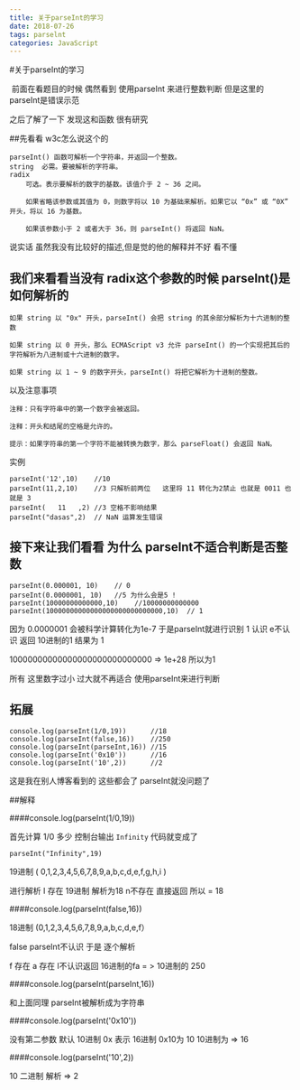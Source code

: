 ```yaml
---
title: 关于parseInt的学习
date: 2018-07-26
tags: parselnt
categories: JavaScript
---
```


#关于parseInt的学习

​     前面在看题目的时候 偶然看到 使用parseInt 来进行整数判断 但是这里的parseInt是错误示范

之后了解了一下 发现这和函数 很有研究



##先看看 w3c怎么说这个的

````
parseInt() 函数可解析一个字符串，并返回一个整数。
string	必需。要被解析的字符串。
radix	
    可选。表示要解析的数字的基数。该值介于 2 ~ 36 之间。

    如果省略该参数或其值为 0，则数字将以 10 为基础来解析。如果它以 “0x” 或 “0X” 开头，将以 16 为基数。

    如果该参数小于 2 或者大于 36，则 parseInt() 将返回 NaN。
````

说实话 虽然我没有比较好的描述,但是觉的他的解释并不好 看不懂

## 我们来看看当没有 radix这个参数的时候 parseInt()是如何解析的

```
如果 string 以 "0x" 开头，parseInt() 会把 string 的其余部分解析为十六进制的整数

如果 string 以 0 开头，那么 ECMAScript v3 允许 parseInt() 的一个实现把其后的字符解析为八进制或十六进制的数字。

如果 string 以 1 ~ 9 的数字开头，parseInt() 将把它解析为十进制的整数。
```

 以及注意事项

```
注释：只有字符串中的第一个数字会被返回。

注释：开头和结尾的空格是允许的。

提示：如果字符串的第一个字符不能被转换为数字，那么 parseFloat() 会返回 NaN。
```

实例

```
parseInt('12',10)    //10
parseInt(11,2,10)    //3 只解析前两位   这里将 11 转化为2禁止 也就是 0011 也就是 3
parseInt(   11   ,2) //3 空格不影响结果
parseInt("dasas",2)  // NaN 运算发生错误
```



## 接下来让我们看看 为什么 parseInt不适合判断是否整数

```
parseInt(0.000001, 10)    // 0
parseInt(0.0000001, 10)   //5 为什么会是5 !
parseInt(10000000000000,10)    //10000000000000 
parseInt(10000000000000000000000000000,10)  // 1 
```

因为 0.0000001 会被科学计算转化为1e-7 于是parseInt就进行识别 1 认识 e不认识 返回 10进制的1 结果为 1 

10000000000000000000000000000  => 1e+28 所以为1

所有 这里数字过小 过大就不再适合 使用parseInt来进行判断

## 拓展

````
console.log(parseInt(1/0,19))      //18
console.log(parseInt(false,16))    //250
console.log(parseInt(parseInt,16)) //15
console.log(parseInt('0x10'))      //16
console.log(parseInt('10',2))      //2
````

 这是我在别人博客看到的 这些都会了 parseInt就没问题了 

##解释

####console.log(parseInt(1/0,19)) 

 首先计算 1/0 多少 控制台输出 `Infinity`  代码就变成了 

`parseInt("Infinity",19)`

19进制 ( 0,1,2,3,4,5,6,7,8,9,a,b,c,d,e,f,g,h,i )

进行解析 I 存在 19进制 解析为18 n不存在 直接返回  所以  = 18

####console.log(parseInt(false,16)) 

18进制 (0,1,2,3,4,5,6,7,8,9,a,b,c,d,e,f）

false parseInt不认识 于是 逐个解析

f 存在  a 存在 l不认识返回 16进制的fa   = > 10进制的 250

####console.log(parseInt(parseInt,16))  

和上面同理 parseInt被解析成为字符串

####console.log(parseInt('0x10'))  

没有第二参数 默认 10进制 0x 表示 16进制 0x10为 10 10进制为   => 16

####console.log(parseInt('10',2))

10 二进制 解析  => 2

